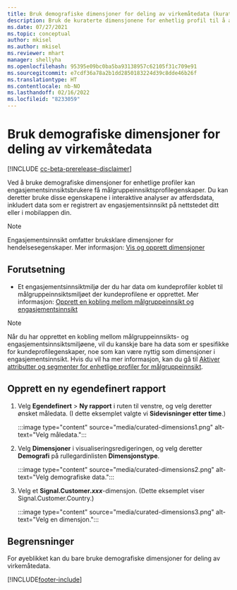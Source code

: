 ```yaml
---
title: Bruk demografiske dimensjoner for deling av virkemåtedata (kuraterte dimensjoner)
description: Bruk de kuraterte dimensjonene for enhetlig profil til å aktivere kundeprofilegenskapene for målgruppeinnsikt.
ms.date: 07/27/2021
ms.topic: conceptual
author: mkisel
ms.author: mkisel
ms.reviewer: mhart
manager: shellyha
ms.openlocfilehash: 95395e09bc0ba5ba93138957c62105f31c709e91
ms.sourcegitcommit: e7cdf36a78a2b1dd2850183224d39c8dde46b26f
ms.translationtype: HT
ms.contentlocale: nb-NO
ms.lasthandoff: 02/16/2022
ms.locfileid: "8233059"
---
```

# <a name="use-demographic-dimensions-for-splitting-behavioral-data"></a>Bruk demografiske dimensjoner for deling av virkemåtedata

[!INCLUDE [cc-beta-prerelease-disclaimer](includes/cc-beta-prerelease-disclaimer.md)]

Ved å bruke demografiske dimensjoner for enhetlige profiler kan engasjementsinnsiktsbrukere få målgruppeinnsiktsprofilegenskaper. Du kan deretter bruke disse egenskapene i interaktive analyser av atferdsdata, inkludert data som er registrert av engasjementsinnsikt på nettstedet ditt eller i mobilappen din.

>[!NOTE]
> Engasjementsinnsikt omfatter bruksklare dimensjoner for hendelsesegenskaper. Mer informasjon: [Vis og opprett dimensjoner](dimensions.md)

## <a name="prerequisite"></a>Forutsetning

- Et engasjementsinnsiktmiljø der du har data om kundeprofiler koblet til målgruppeinnsiktsmiljøet der kundeprofilene er opprettet. Mer informasjon: [Opprett en kobling mellom målgruppeinnsikt og engasjementsinnsikt](integrate-audience-insights-engagement-insights.md)

> [!NOTE]
> Når du har opprettet en kobling mellom målgruppeinnsikts- og engasjementsinnsiktsmiljøene, vil du kanskje bare ha data som er spesifikke for kundeprofilegenskaper, noe som kan være nyttig som dimensjoner i engasjementsinnsikt. Hvis du vil ha mer informasjon, kan du gå til [Aktiver attributter og segmenter for enhetlige profiler for målgruppeinnsikt](integrate-audience-insights-engagement-insights.md#enable-audience-insights-unified-profiles-attributes-and-segments).

## <a name="create-a-new-custom-report"></a>Opprett en ny egendefinert rapport

1. Velg **Egendefinert** > **Ny rapport** i ruten til venstre, og velg deretter ønsket måledata. (I dette eksemplet valgte vi **Sidevisninger etter time**.)

    :::image type="content" source="media/curated-dimensions1.png" alt-text="Velg måledata.":::

2. Velg **Dimensjoner** i visualiseringsredigeringen, og velg deretter **Demografi** på rullegardinlisten **Dimensjonstype**.

    :::image type="content" source="media/curated-dimensions2.png" alt-text="Velg demografiske data.":::

3. Velg et **Signal.Customer.*xxx***-dimensjon. (Dette eksemplet viser Signal.Customer.Country.)

    :::image type="content" source="media/curated-dimensions3.png" alt-text="Velg en dimensjon.":::
  
## <a name="limitations"></a>Begrensninger

For øyeblikket kan du bare bruke demografiske dimensjoner for deling av virkemåtedata.


[!INCLUDE[footer-include](../includes/footer-banner.md)]
